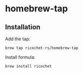 # homebrew-tap

## Installation

Add the tap:

```shell
brew tap ricochet-rs/homebrew-tap
```

Install formula:

```shell
brew install ricochet
```
